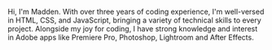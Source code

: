 Hi, I'm Madden. With over three years of coding experience, I'm well-versed in HTML, CSS, and JavaScript, bringing a variety of technical skills to every project.
Alongside my joy for coding, I have strong knowledge and interest in Adobe apps like Premiere Pro, Photoshop, Lightroom and After Effects.
